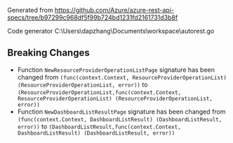 
Generated from https://github.com/Azure/azure-rest-api-specs/tree/b97299c968df5f99b724bd1231fd2161731d3b8f

Code generator C:\Users\dapzhang\Documents\workspace\autorest.go

## Breaking Changes

- Function `NewResourceProviderOperationListPage` signature has been changed from `(func(context.Context, ResourceProviderOperationList) (ResourceProviderOperationList, error))` to `(ResourceProviderOperationList,func(context.Context, ResourceProviderOperationList) (ResourceProviderOperationList, error))`
- Function `NewDashboardListResultPage` signature has been changed from `(func(context.Context, DashboardListResult) (DashboardListResult, error))` to `(DashboardListResult,func(context.Context, DashboardListResult) (DashboardListResult, error))`

